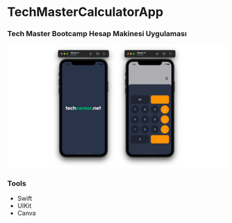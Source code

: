# TechMasterCalculatorApp


### Tech Master Bootcamp Hesap Makinesi Uygulaması

![Simulator](https://github.com/berkayyalcn21/TechMasterCalculatorApp/blob/main/images/2.png)


### Tools

- Swift
- UIKit
- Canva

